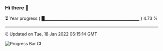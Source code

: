### Hi there 👋

⏳ Year progress { █▁▁▁▁▁▁▁▁▁▁▁▁▁▁▁▁▁▁▁▁▁▁▁▁▁▁▁▁▁ } 4.73 %

---

⏰ Updated on Tue, 18 Jan 2022 06:15:14 GMT

![Progress Bar CI](https://github.com/liununu/liununu/workflows/Progress%20Bar%20CI/badge.svg)
